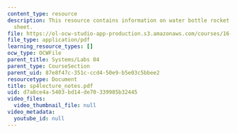 ```yaml
---
content_type: resource
description: This resource contains information on water bottle rocket design cheat
  sheet.
file: https://ol-ocw-studio-app-production.s3.amazonaws.com/courses/16-01-unified-engineering-i-ii-iii-iv-fall-2005-spring-2006/d7a8ce4a5403bd14de70339985b32445_sp4lecture_notes.pdf
file_type: application/pdf
learning_resource_types: []
ocw_type: OCWFile
parent_title: Systems/Labs 04
parent_type: CourseSection
parent_uid: 87e8f47c-351c-ccd4-50e9-b5e03c5bbee2
resourcetype: Document
title: sp4lecture_notes.pdf
uid: d7a8ce4a-5403-bd14-de70-339985b32445
video_files:
  video_thumbnail_file: null
video_metadata:
  youtube_id: null
---
```

